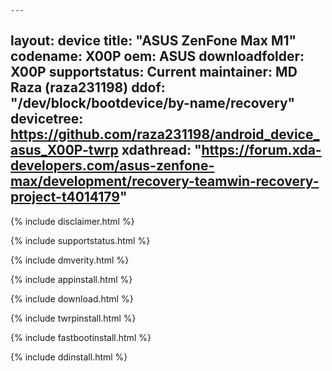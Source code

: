 	---
layout: device
title: "ASUS ZenFone Max M1"
codename: X00P
oem: ASUS
downloadfolder: X00P
supportstatus: Current
maintainer: MD Raza (raza231198)
ddof: "/dev/block/bootdevice/by-name/recovery"
devicetree: https://github.com/raza231198/android_device_asus_X00P-twrp
xdathread: "https://forum.xda-developers.com/asus-zenfone-max/development/recovery-teamwin-recovery-project-t4014179"
---

   {% include disclaimer.html %}

   {% include supportstatus.html %}

   {% include dmverity.html %}

   {% include appinstall.html %}

   {% include download.html %}

   {% include twrpinstall.html %}

   {% include fastbootinstall.html %}

   {% include ddinstall.html %}
